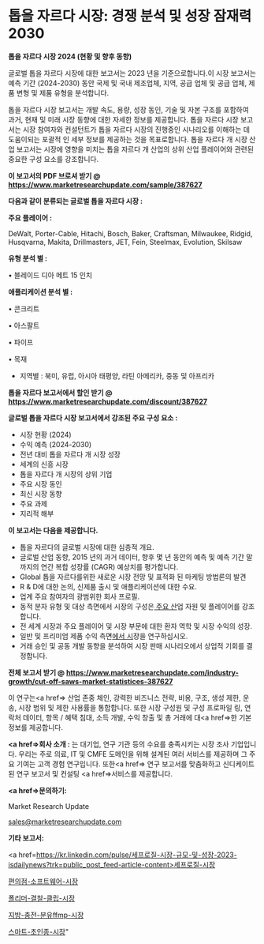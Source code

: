# 톱을 자르다 시장: 경쟁 분석 및 성장 잠재력 2030

<strong>톱을 자르다 시장 2024 (현황 및 향후 동향)</strong>

글로벌 톱을 자르다 시장에 대한 보고서는 2023 년을 기준으로합니다.이 시장 보고서는 예측 기간 (2024-2030) 동안 국제 및 국내 제조업체, 지역, 공급 업체 및 공급 업체, 제품 변형 및 제품 유형을 분석합니다.

톱을 자르다 시장 보고서는 개발 속도, 용량, 성장 동인, 기술 및 자본 구조를 포함하여 과거, 현재 및 미래 시장 동향에 대한 자세한 정보를 제공합니다. 톱을 자르다 시장 보고서는 시장 참여자와 컨설턴트가 톱을 자르다 시장의 진행중인 시나리오를 이해하는 데 도움이되는 포괄적 인 세부 정보를 제공하는 것을 목표로합니다. 톱을 자르다 개 시장 산업 보고서는 시장에 영향을 미치는 톱을 자르다 개 산업의 상위 산업 플레이어와 관련된 중요한 구성 요소를 강조합니다.



<strong>이 보고서의 PDF 브로셔 받기 @ <a href=https://www.marketresearchupdate.com/sample/387627>https://www.marketresearchupdate.com/sample/387627</a></strong>



<strong>다음과 같이 분류되는 글로벌 톱을 자르다 시장 :</strong>



<strong>주요 플레이어 :</strong>

DeWalt, Porter-Cable, Hitachi, Bosch, Baker, Craftsman, Milwaukee, Ridgid, Husqvarna, Makita, Drillmasters, JET, Fein, Steelmax, Evolution, Skilsaw



<strong>유형 분석 별 :</strong>

• 블레이드 디아 메트 15 인치



<strong>애플리케이션 분석 별 :</strong>

• 콘크리트

• 아스팔트

• 파이프

• 목재

<ul>
  <li>지역별 : 북미, 유럽, 아시아 태평양, 라틴 아메리카, 중동 및 아프리카</li>
</ul>


<strong>톱을 자르다 보고서에서 할인 받기 @ <a href=https://www.marketresearchupdate.com/discount/387627>https://www.marketresearchupdate.com/discount/387627</a></strong>



<strong>글로벌 톱을 자르다 시장 보고서에서 강조된 주요 구성 요소 :</strong>
<ul>
  <li>시장 현황 (2024)</li>
  <li>수익 예측 (2024-2030)</li>
  <li>전년 대비 톱을 자르다 개 시장 성장</li>
  <li>세계의 신흥 시장</li>
  <li>톱을 자르다 개 시장의 상위 기업</li>
  <li>주요 시장 동인</li>
  <li>최신 시장 동향</li>
  <li>주요 과제</li>
  <li>지리적 해부</li>
</ul>


<strong>이 보고서는 다음을 제공합니다.</strong>
<ul>
  <li>톱을 자르다의 글로벌 시장에 대한 심층적 개요.</li>
  <li>글로벌 산업 동향, 2015 년의 과거 데이터, 향후 몇 년 동안의 예측 및 예측 기간 말까지의 연간 복합 성장률 (CAGR) 예상치를 평가합니다.</li>
  <li>Global 톱을 자르다를위한 새로운 시장 전망 및 표적화 된 마케팅 방법론의 발견</li>
  <li>R &amp; D에 대한 논의, 신제품 출시 및 애플리케이션에 대한 수요.</li>
  <li>업계 주요 참여자의 광범위한 회사 프로필.</li>
  <li>동적 분자 유형 및 대상 측면에서 시장의 구성은<a href=> 주요 산</a>업 자원 및 플레이어를 강조합니다.</li>
  <li>전 세계 시장과 주요 플레이어 및 시장 부문에 대한 환자 역학 및 시장 수익의 성장.</li>
  <li>일반 및 프리미엄 제품 수익 측면<a href=>에서 시</a>장을 연구하십시오.</li>
  <li>거래 승인 및 공동 개발 동향을 분석하여 시장 판매 시나리오에서 상업적 기회를 결정합니다.</li>
</ul>



<strong>전체 보고서 받기 @ <a href=https://www.marketresearchupdate.com/industry-growth/cut-off-saws-market-statistices-387627>https://www.marketresearchupdate.com/industry-growth/cut-off-saws-market-statistices-387627</a></strong>

이 연구는<a href=> 산업 존중</a> 체인, 강력한 비즈니스 전략, 비용, 구조, 생성 제한, 운송, 시장 범위 및 제한 사용률을 통합합니다. 또한 시장 구성원 및 구성 프로파일 링, 연락처 데이터, 항목 / 혜택 침대, 소득 개발, 수익 창출 및 총 거래에 대<a href=>한 기본 </a>정보를 제공합니다.



<strong><a href=>회사 소</a>개 :</strong>
는 대기업, 연구 기관 등의 수요를 충족시키는 시장 조사 기업입니다. 우리는 주로 의료, IT 및 CMFE 도메인을 위해 설계된 여러 서비스를 제공하며 그 주요 기여는 고객 경험 연구입니다. 또한<a href=> 연구 보</a>고서를 맞춤화하고 신디케이트 된 연구 보고서 및 컨설팅 <a href=>서비스</a>를 제공합니다.



<strong><a href=>문의하기:</a></strong>

Market Research Update

sales@marketresearchupdate.com



<strong>기타 보고서:</strong>

<a href=https://kr.linkedin.com/pulse/세프로질-시장-규모-및-성장-2023-isdailynews?trk=public_post_feed-article-content>세프로질-시장</a>

<a href=https://www.linkedin.com/pulse/편의점-소프트웨어-시장-경쟁-분석-및-성장-잠재력-2029-analytics-avenue-adventures-24-ana/>편의점-소프트웨어-시장</a>

<a href=https://www.linkedin.com/pulse/폴리머-결찰-클립-시장-현재-및-미래-성장-2029-data-dive-diaries-24-analysis-rn9xf/>폴리머-결찰-클립-시장</a>

<a href=https://www.linkedin.com/pulse/지방-충전-분유ffmp-시장-진입-전략-및-위험-평가2029년-esm4f/>지방-충전-분유ffmp-시장</a>

<a href=https://www.linkedin.com/pulse/스마트-초인종-시장-진입-전략-및-위험-평가2030년-survey-spotlight-pro-24-analysis-ucbec/>스마트-초인종-시장</a>"
